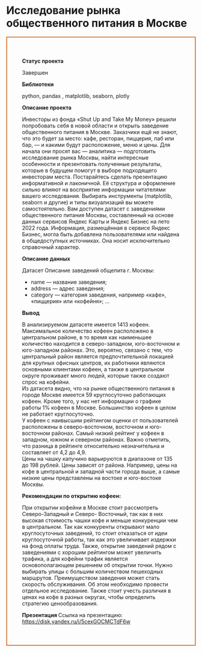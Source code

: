 # Исследование рынка общественного питания в Москве

<div style="border:solid Chocolate 2px; padding: 40px">
    
<b>Статус проекта</b>

Завершен

<b>Библиотеки</b>

python, pandas , matplotlib, seaborn, plotly

<b>Описание проекта</b>  
    
Инвесторы из фонда «Shut Up and Take My Money» решили попробовать себя в новой области и открыть заведение общественного питания в Москве. Заказчики ещё не знают, что это будет за место: кафе, ресторан, пиццерия, паб или бар, — и какими будут расположение, меню и цены.
Для начала они просят вас — аналитика — подготовить исследование рынка Москвы, найти интересные особенности и презентовать полученные результаты, которые в будущем помогут в выборе подходящего инвесторам места.
Постарайтесь сделать презентацию информативной и лаконичной. Её структура и оформление сильно влияют на восприятие информации читателями вашего исследования. Выбирать инструменты (matplotlib, seaborn и другие) и типы визуализаций вы можете самостоятельно.
Вам доступен датасет с заведениями общественного питания Москвы, составленный на основе данных сервисов Яндекс Карты и Яндекс Бизнес на лето 2022 года. Информация, размещённая в сервисе Яндекс Бизнес, могла быть добавлена пользователями или найдена в общедоступных источниках. Она носит исключительно справочный характер.
    
<b>Описание данных</b>  
    
Датасет Описание заведений общепита г. Москвы:
    
* name — название заведения;
* address — адрес заведения;
* category — категория заведения, например «кафе», «пиццерия» или «кофейня»;
...
    
    
<b>Вывод</b>       

В анализируемом датасете имеется 1413 кофеен. Максимальное количество кофеен расположено в центральном районе, в то время как наименьшее количество находится в северо-западном, юго-восточном и юго-западном районах. Это, вероятно, связано с тем, что центральный район является предпочтительной локацией для крупных офисных центров, их работники являются основными клиентами кофеен, а также в центральном округе проживает много людей, которые также создают спрос на кофейни.  
Из датасета видно, что на рынке общественного питания в городе Москве имеется 59 круглосуточно работающих кофеен. Кроме того, у нас нет информации о графике работы 1% кофеен в Москве. Большинство кофеен в целом не работает круглосуточно.  
У кофеен с наивысшим рейтингом оценки от пользователей расположены в северо-восточном, восточном и юго-восточном районах. Самый низкий рейтинг у кофеен в западном, южном и северном районах. Важно отметить, что разница в рейтинге относительно незначительна и составляет от 4,2 до 4,9.  
Цены на чашку капучино варьируются в диапазоне от 135 до 198 рублей. Цены зависят от района. Например, цены на кофе в центральной и западной части города выше, а самые низкие цены представлены на востоке и юго-востоке Москвы.
    
<b>Рекомендации по открытию кофеен:</b>

При открытии кофейни в Москве стоит рассмотреть Северо-Западный и Северо- Восточный, так как в них высокая стоимость чашки кофе и меньше конкуренции чем в центральном. Так как конкуренты открывают мало круглосуточных заведений, то стоит отказаться от идеи круглосуточной работы, так как это увеличивает издержки на фонд оплаты труда. Также, открытие заведений рядом с заведениями с хорошим рейтингом может увеличить трафика, а для кофейни трафик является основополагающем решением об открытии точки. Нужно выбирать улицы с большим количеством пешеходных маршрутов. Преимуществом заведения может стать скорость обслуживания. Об этом необходимо провести отдельное исследование.  Также стоит учесть различия в ценах на кофе в разных округах, чтобы определить стратегию ценообразования.
    
<b>Презентация </b>
Ссылка на презентацию: https://disk.yandex.ru/i/5cexGOCMCTdF6w    

